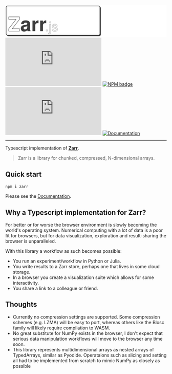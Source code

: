 ![Zarr.js Logo](docs/logo.png)
![Top Language Badge](https://img.shields.io/github/languages/top/gzuidhof/zarr.js) [![NPM badge](https://img.shields.io/npm/v/zarr)](https://www.npmjs.com/package/zarr) ![License badge](https://img.shields.io/github/license/gzuidhof/zarr.js)  [![Documentation](https://img.shields.io/badge/Read%20the-documentation-1abc9c.svg)](http://guido.io/zarr.js)

---
Typescript implementation of [**Zarr**](https://zarr.readthedocs.io/en/stable/). 
> Zarr is a library for chunked, compressed, N-dimensional arrays.

## Quick start

```
npm i zarr
```
Please see the [Documentation](guido.io/zarr.js).



## Why a Typescript implementation for Zarr?
For better or for worse the browser environment is slowly becoming the world's operating system. Numerical computing with a lot of data is a poor fit for browsers, but for data visualization, exploration and result-sharing the browser is unparalleled.

With this library a workflow as such becomes possible:
* You run an experiment/workflow in Python or Julia. 
* You write results to a Zarr store, perhaps one that lives in some cloud storage.
* In a browser you create a visualization suite which allows for some interactivity. 
* You share a link to a colleague or friend.

## Thoughts
* Currently no compression settings are supported. Some compression schemes (e.g. LZMA) will be easy to port, whereas others like the Blosc family will likely require compilation to WASM.
* No great substitute for NumPy exists in the browser, I don't expect that serious data manipulation workflows will move to the browser any time soon.
* This library represents multidimensional arrays as nested arrays of TypedArrays, similar as Pyodide. Operataions such as slicing and setting all had to be implemented from scratch to mimic NumPy as closely as possible
